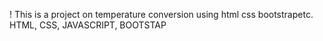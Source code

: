 !
This is a project on temperature conversion using html css bootstrapetc.
<br>
 HTML, CSS, JAVASCRIPT, BOOTSTAP